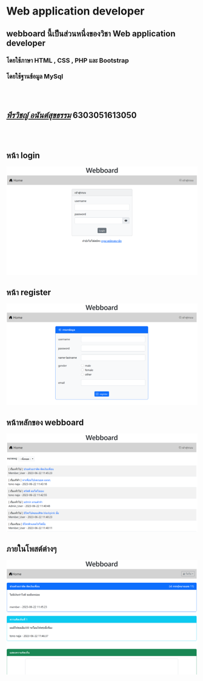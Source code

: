 **Web application developer**
===============
## webboard นี้เป็นส่วนหนึ่งของวิชา Web application developer
### โดยใช้ภาษา HTML , CSS , PHP และ Bootstrap
### โดยใช้ฐานข้อมูล MySql
<br><br>


## *[พีรวิชญ์    อนันต์สุขธรรม](https://www.facebook.com/p.perawit)* 6303051613050
<br><br>


## หน้า login 

![Alt text](./example/ex1.png)

## หน้า register 

![Alt text](./example/ex2.png)

## หน้าหลักของ webboard

![Alt text](./example/ex3.png)

## ภายในโพสต์ต่างๆ 

![Alt text](./example/ex4.png)


